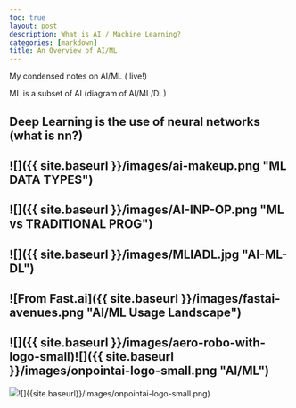 ```yaml
---
toc: true
layout: post
description: What is AI / Machine Learning?
categories: [markdown]
title: An Overview of AI/ML
---
```

My condensed notes on AI/ML ( live!)

ML is a subset of AI (diagram of AI/ML/DL)

Deep Learning is the use of neural networks (what is nn?)
---
![]({{ site.baseurl }}/images/ai-makeup.png "ML DATA TYPES")
---
![]({{ site.baseurl }}/images/AI-INP-OP.png "ML vs TRADITIONAL PROG")
---
![]({{ site.baseurl }}/images/MLIADL.jpg "AI-ML-DL")
---
![From Fast.ai]({{ site.baseurl }}/images/fastai-avenues.png "AI/ML Usage Landscape")
---
![]({{ site.baseurl }}/images/aero-robo-with-logo-small)![]({{ site.baseurl }}/images/onpointai-logo-small.png "AI/ML")
---


![]({{site.baseurl}}/images/aero-robot-with=logo-small.png)![]{{site.baseurl}}/images/onpointai-logo-small.png)


